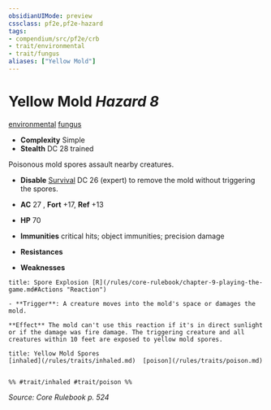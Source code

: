 ```yaml
---
obsidianUIMode: preview
cssclass: pf2e,pf2e-hazard
tags:
- compendium/src/pf2e/crb
- trait/environmental
- trait/fungus
aliases: ["Yellow Mold"]
---
```

# Yellow Mold *Hazard 8*  
[environmental](/rules/traits/environmental.md)  [fungus](/rules/traits/fungus-b1.md)  

- **Complexity** Simple
- **Stealth** DC 28 trained  

Poisonous mold spores assault nearby creatures.

- **Disable** [Survival](/compendium/skills.md#Survival) DC 26 (expert) to remove the mold without triggering the spores.  

- **AC** 27 , **Fort** +17, **Ref** +13
- **HP** 70
- **Immunities** critical hits; object immunities; precision damage
- **Resistances** 
- **Weaknesses** 
     
```ad-embed-ability
title: Spore Explosion [R](/rules/core-rulebook/chapter-9-playing-the-game.md#Actions "Reaction")

- **Trigger**: A creature moves into the mold's space or damages the mold.

**Effect** The mold can't use this reaction if it's in direct sunlight or if the damage was fire damage. The triggering creature and all creatures within 10 feet are exposed to yellow mold spores.
```
```ad-embed-ability
title: Yellow Mold Spores
[inhaled](/rules/traits/inhaled.md)  [poison](/rules/traits/poison.md)  

  
%% #trait/inhaled #trait/poison %%
```

*Source: Core Rulebook p. 524*